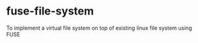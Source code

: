 # fuse-file-system
To implement a virtual file system on top of existing linux file system using FUSE 
